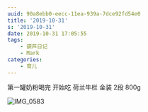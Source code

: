 ```yaml
---
uuid: 90a8ebb0-eecc-11ea-939a-7dce92fd54e0
title: '2019-10-31'
s: '2019-10-31'
date: 2019-10-31 17:05:55
tags:
	- 葫芦日记
	- Mark
categories:
	- 育儿
---
```


第一罐奶粉喝完
开始吃 荷兰牛栏 金装 2段 800g



![IMG_0583](http://blog-assets.liupei.xin/assets/2019-10-31/IMG_0583.jpg-public)

